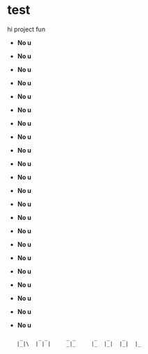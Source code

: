 # test
hi project fun

* **No u**

* **No u**

* **No u**

* **No u**

* **No u**

* **No u**

* **No u**

* **No u**

* **No u**

* **No u**

* **No u**

* **No u**

* **No u**

* **No u**

* **No u**

* **No u**

* **No u**

* **No u**

* **No u**

* **No u**

* **No u**

* **No u**


```
	_     _ _      _ _      _   _    _
   |_|\  | | |     _|_     |_  |_|  |_|  |_
```
